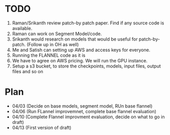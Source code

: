 # TODO

1. Raman/Srikanth review patch-by patch paper. Find if any source code is available.
2. Raman can work on Segment Model/code.
3. Srikanth would research on models that would be useful for patch-by-patch. (Follow up in OH as well)
4. Me and Satish can setting up AWS and access keys for everyone.
5. Running the FLANNEL code as it is
6. We have to agree on AWS pricing.
We will run the GPU instance.
7. Setup a s3 bucket, to store the checkpoints, models, input files, output files and so on

# Plan

- 04/03 (Decide on base models, segment model, RUn base flannel)
- 04/06 (Run FLannel improvemnet, complete base flannel evaluation)
- 04/10 (Complete Flannel improvment evaluation, decide on what to go in draft)
- 04/13 (First version of draft)



